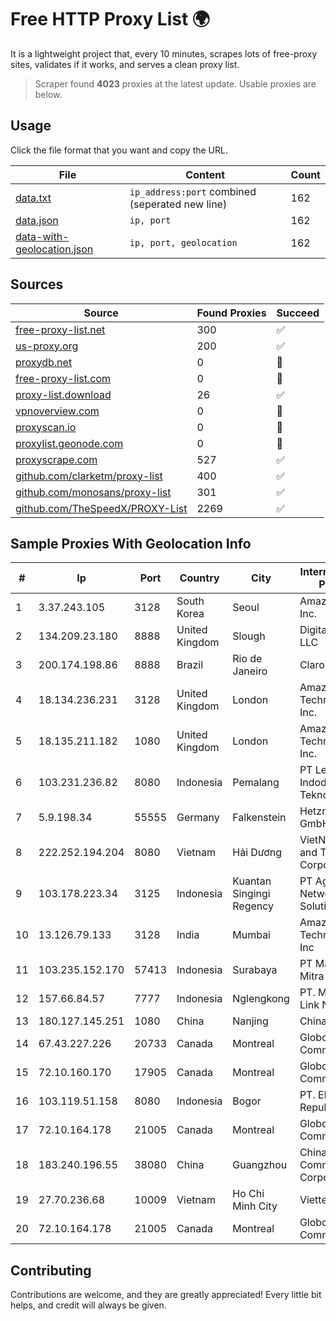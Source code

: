
# Free HTTP Proxy List 🌍

It is a lightweight project that, every 10 minutes, scrapes lots of free-proxy sites, validates if it works, and serves a clean proxy list.


> Scraper found **4023** proxies at the latest update. Usable proxies are below.

## Usage

Click the file format that you want and copy the URL.


|File|Content|Count|
|----|-------|-----|
|[data.txt](https://raw.githubusercontent.com/themiralay/Proxy-List-World/master/data.txt)|`ip_address:port` combined (seperated new line)|162|
|[data.json](https://raw.githubusercontent.com/themiralay/Proxy-List-World/master/data.json)|`ip, port`|162|
|[data-with-geolocation.json](https://raw.githubusercontent.com/themiralay/Proxy-List-World/master/data-with-geolocation.json)|`ip, port, geolocation`|162|

## Sources

|Source|Found Proxies|Succeed|
|------|-------------|-------|
|[free-proxy-list.net](https://free-proxy-list.net)|300|✅|
|[us-proxy.org](https://www.us-proxy.org)|200|✅|
|[proxydb.net](http://proxydb.net)|0|🚫|
|[free-proxy-list.com](https://free-proxy-list.com/?page=&port=&type%5B%5D=http&type%5B%5D=https&up_time=0&search=Search)|0|🚫|
|[proxy-list.download](https://www.proxy-list.download/HTTP)|26|✅|
|[vpnoverview.com](https://vpnoverview.com/privacy/anonymous-browsing/free-proxy-servers)|0|🚫|
|[proxyscan.io](https://www.proxyscan.io)|0|🚫|
|[proxylist.geonode.com](https://proxylist.geonode.com/api/proxy-list?limit=300&page=1&sort_by=lastChecked&sort_type=desc&protocols=http,https)|0|🚫|
|[proxyscrape.com](https://api.proxyscrape.com/v2/?request=displayproxies&protocol=http&timeout=10000&country=all&ssl=all&anonymity=all)|527|✅|
|[github.com/clarketm/proxy-list](https://raw.githubusercontent.com/clarketm/proxy-list/master/proxy-list-raw.txt)|400|✅|
|[github.com/monosans/proxy-list](https://raw.githubusercontent.com/monosans/proxy-list/main/proxies/http.txt)|301|✅|
|[github.com/TheSpeedX/PROXY-List](https://raw.githubusercontent.com/TheSpeedX/PROXY-List/master/http.txt)|2269|✅|


## Sample Proxies With Geolocation Info

|#|Ip|Port|Country|City|Internet Service Provider|
|-|--|----|-------|----|-------------------------|
|1|3.37.243.105|3128|South Korea|Seoul|Amazon.com, Inc.|
|2|134.209.23.180|8888|United Kingdom|Slough|DigitalOcean, LLC|
|3|200.174.198.86|8888|Brazil|Rio de Janeiro|Claro S.A|
|4|18.134.236.231|3128|United Kingdom|London|Amazon Technologies Inc.|
|5|18.135.211.182|1080|United Kingdom|London|Amazon Technologies Inc.|
|6|103.231.236.82|8080|Indonesia|Pemalang|PT Level Indodata Teknologi|
|7|5.9.198.34|55555|Germany|Falkenstein|Hetzner Online GmbH|
|8|222.252.194.204|8080|Vietnam|Hải Dương|VietNam Post and Telecom Corporation|
|9|103.178.223.34|3125|Indonesia|Kuantan Singingi Regency|PT Agung Network Solution|
|10|13.126.79.133|3128|India|Mumbai|Amazon Technologies Inc|
|11|103.235.152.170|57413|Indonesia|Surabaya|PT Maxindo Mitra Solusi|
|12|157.66.84.57|7777|Indonesia|Nglengkong|PT. Menaksopal Link Nusantara|
|13|180.127.145.251|1080|China|Nanjing|Chinanet|
|14|67.43.227.226|20733|Canada|Montreal|GloboTech Communications|
|15|72.10.160.170|17905|Canada|Montreal|GloboTech Communications|
|16|103.119.51.158|8080|Indonesia|Bogor|PT. Eka Mas Republik|
|17|72.10.164.178|21005|Canada|Montreal|GloboTech Communications|
|18|183.240.196.55|38080|China|Guangzhou|China Mobile Communications Corporation|
|19|27.70.236.68|10009|Vietnam|Ho Chi Minh City|Viettel Group|
|20|72.10.164.178|21005|Canada|Montreal|GloboTech Communications|



## Contributing

Contributions are welcome, and they are greatly appreciated! Every
little bit helps, and credit will always be given.

